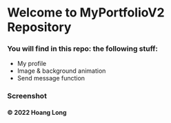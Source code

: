 # Welcome to MyPortfolioV2 Repository
### You will find in this repo: the following stuff:
* My profile
* Image & background animation
* Send message function

### Screenshot

#### © 2022 Hoang Long
